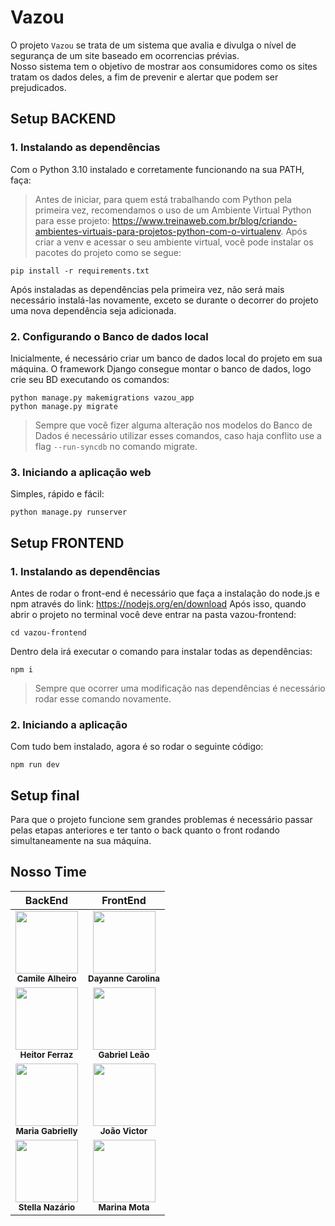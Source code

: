 # Vazou
O projeto ``Vazou`` se trata de um sistema que avalia e divulga o nível de segurança de um site baseado em ocorrencias prévias.</br>
Nosso sistema tem o objetivo de mostrar aos consumidores como os sites tratam os dados deles, a fim de prevenir e alertar que podem ser prejudicados.

## Setup BACKEND
### 1. Instalando as dependências
Com o Python 3.10 instalado e corretamente funcionando na sua PATH, faça:
> Antes de iniciar, para quem está trabalhando com Python pela primeira vez, recomendamos o uso de um Ambiente Virtual Python para esse projeto: https://www.treinaweb.com.br/blog/criando-ambientes-virtuais-para-projetos-python-com-o-virtualenv. Após criar a venv e acessar o seu ambiente virtual, você pode instalar os pacotes do projeto como se segue:

```
pip install -r requirements.txt
```
Após instaladas as dependências pela primeira vez, não será mais necessário instalá-las novamente, exceto se durante o decorrer do projeto uma nova dependência seja adicionada.
### 2. Configurando o Banco de dados local
Inicialmente, é necessário criar um banco de dados local do projeto em sua máquina. O framework Django consegue montar o banco de dados, logo crie seu BD executando os comandos:
```
python manage.py makemigrations vazou_app
python manage.py migrate
```
> Sempre que você fizer alguma alteração nos modelos do Banco de Dados é necessário utilizar esses comandos, caso haja conflito use a flag ```--run-syncdb``` no comando migrate.

### 3. Iniciando a aplicação web
Simples, rápido e fácil:
```
python manage.py runserver
```

## Setup FRONTEND
### 1. Instalando as dependências
Antes de rodar o front-end é necessário que faça a instalação do node.js e npm através do link: https://nodejs.org/en/download
Após isso, quando abrir o projeto no terminal você deve entrar na pasta vazou-frontend:
```
cd vazou-frontend
```
Dentro dela irá executar o comando para instalar todas as dependências:
```
npm i
```
> Sempre que ocorrer uma modificação nas dependências é necessário rodar esse comando novamente.

### 2. Iniciando a aplicação 
Com tudo bem instalado, agora é so rodar o seguinte código:
```
npm run dev
```

## Setup final
Para que o projeto funcione sem grandes problemas é necessário passar pelas etapas anteriores e ter tanto o back quanto o front rodando simultaneamente na sua máquina.

## Nosso Time

| BackEnd      | FrontEnd |
|:----------------:|:-------------------:|
| <img src="https://avatars.githubusercontent.com/u/91702532?v=4" width="100px;" alt=""/><br /><sub><b>Camile Alheiro</b></sub></a> | <img src="https://avatars.githubusercontent.com/u/48994718?v=4" width="100px;" alt=""/><br /><sub><b>Dayanne Carolina</b></sub></a> |
| <img src="https://avatars.githubusercontent.com/u/101341627?v=4" width="100px;" alt=""/><br /><sub><b>Heitor Ferraz</b></sub></a> | <img src="https://avatars.githubusercontent.com/u/110747518?v=4" width="100px;" alt=""/><br /><sub><b>Gabriel Leão</b></sub></a> |
|<img src="https://avatars.githubusercontent.com/u/110747356?v=4" width="100px;" alt=""/><br /><sub><b>Maria Gabrielly</b></sub></a>| <img src="https://avatars.githubusercontent.com/u/83296570?v=4" width="100px;" alt=""/><br /><sub><b>João Victor</b></sub></a> |
| <img src="https://avatars.githubusercontent.com/u/61083199?v=4" width="100px;" alt=""/><br /><sub><b>Stella Nazário</b></sub></a> | <img src="https://avatars.githubusercontent.com/u/110426628?v=4" width="100px;" alt=""/><br /><sub><b>Marina Mota</b></sub></a> |
